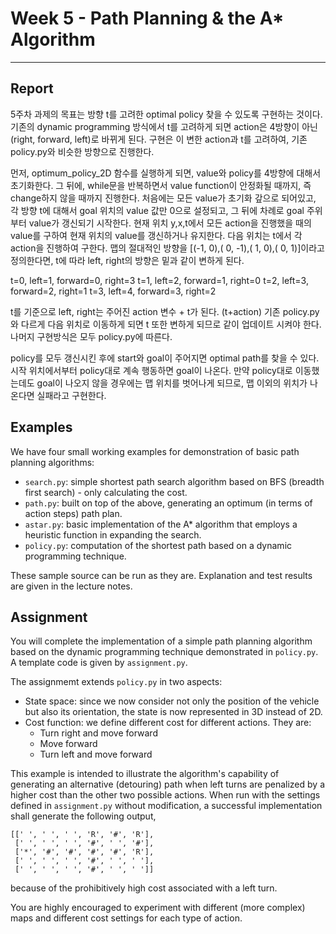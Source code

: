 # Week 5 - Path Planning & the A* Algorithm

---
## Report

5주차 과제의 목표는 방향 t를 고려한 optimal policy 찾을 수 있도록 구현하는 것이다.
기존의 dynamic programming 방식에서 t를 고려하게 되면 action은 4방향이 아닌 (right, forward, left)로
바뀌게 된다. 구현은 이 변한 action과 t를 고려하여, 기존 policy.py와 비슷한 방향으로 진행한다.

먼저, optimum_policy_2D 함수를 실행하게 되면, value와 policy를 4방향에 대해서 초기화한다.
그 뒤에, while문을 반복하면서 value function이 안정화될 때까지, 즉 change하지 않을 때까지 진행한다.
처음에는 모든 value가 초기화 갚으로 되어있고, 각 방향 t에 대해서 goal 위치의 value 값만 0으로 설정되고, 그 뒤에 차례로 goal 주위부터 value가
갱신되기 시작한다. 
현재 위치 y,x,t에서 모든 action을 진행했을 때의 value를 구하여 현재 위치의 value를 갱신하거나 유지한다.
다음 위치는 t에서 각 action을 진행하여 구한다. 맵의 절대적인 방향을 [(-1,  0),( 0, -1),( 1,  0),( 0,  1)]이라고 정의한다면, 
t에 따라 left, right의 방향은 밑과 같이 변하게 된다.

t=0, left=1, forward=0, right=3
t=1, left=2, forward=1, right=0
t=2, left=3, forward=2, right=1
t=3, left=4, forward=3, right=2

t를 기준으로 left, right는 주어진 action 변수 + t가 된다. (t+action)
기존 policy.py와 다르게 다음 위치로 이동하게 되면 t 또한 변하게 되므로 같이 업데이트 시켜야 한다.
나머지 구현방식은 모두 policy.py에 따른다.

policy를 모두 갱신시킨 후에 start와 goal이 주어지면 optimal path를 찾을 수 있다.
시작 위치에서부터 policy대로 계속 행동하면 goal이 나온다. 만약 policy대로 이동했는데도 goal이 나오지 않을 경우에는
맵 위치를 벗어나게 되므로, 맵 이외의 위치가 나온다면 실패라고 구현한다.


## Examples

We have four small working examples for demonstration of basic path planning algorithms:

* `search.py`: simple shortest path search algorithm based on BFS (breadth first search) - only calculating the cost.
* `path.py`: built on top of the above, generating an optimum (in terms of action steps) path plan.
* `astar.py`: basic implementation of the A* algorithm that employs a heuristic function in expanding the search.
* `policy.py`: computation of the shortest path based on a dynamic programming technique.

These sample source can be run as they are. Explanation and test results are given in the lecture notes.

## Assignment

You will complete the implementation of a simple path planning algorithm based on the dynamic programming technique demonstrated in `policy.py`. A template code is given by `assignment.py`.

The assignmemt extends `policy.py` in two aspects:

* State space: since we now consider not only the position of the vehicle but also its orientation, the state is now represented in 3D instead of 2D.
* Cost function: we define different cost for different actions. They are:
	- Turn right and move forward
	- Move forward
	- Turn left and move forward

This example is intended to illustrate the algorithm's capability of generating an alternative (detouring) path when left turns are penalized by a higher cost than the other two possible actions. When run with the settings defined in `assignment.py` without modification, a successful implementation shall generate the following output,

```
[[' ', ' ', ' ', 'R', '#', 'R'],
 [' ', ' ', ' ', '#', ' ', '#'],
 ['*', '#', '#', '#', '#', 'R'],
 [' ', ' ', ' ', '#', ' ', ' '],
 [' ', ' ', ' ', '#', ' ', ' ']]
```

because of the prohibitively high cost associated with a left turn.

You are highly encouraged to experiment with different (more complex) maps and different cost settings for each type of action.
